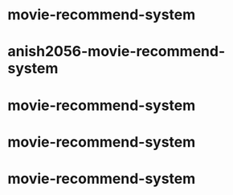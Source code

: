 # movie-recommend-system
# anish2056-movie-recommend-system
# movie-recommend-system
# movie-recommend-system
# movie-recommend-system
